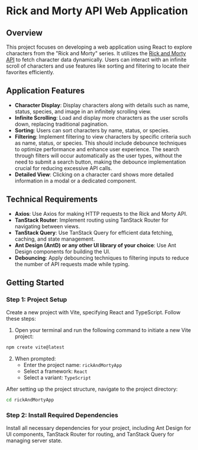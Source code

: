 # Rick and Morty API Web Application

## Overview

This project focuses on developing a web application using React to explore characters from the "Rick and Morty" series. It utilizes the [Rick and Morty API](https://rickandmortyapi.com/) to fetch character data dynamically. Users can interact with an infinite scroll of characters and use features like sorting and filtering to locate their favorites efficiently.

## Application Features

- **Character Display**: Display characters along with details such as name, status, species, and image in an infinitely scrolling view.
- **Infinite Scrolling**: Load and display more characters as the user scrolls down, replacing traditional pagination.
- **Sorting**: Users can sort characters by name, status, or species.
- **Filtering**: Implement filtering to view characters by specific criteria such as name, status, or species. This should include debounce techniques to optimize performance and enhance user experience. The search through filters will occur automatically as the user types, without the need to submit a search button, making the debounce implementation crucial for reducing excessive API calls.
- **Detailed View**: Clicking on a character card shows more detailed information in a modal or a dedicated component.

## Technical Requirements

- **Axios**: Use Axios for making HTTP requests to the Rick and Morty API.
- **TanStack Router**: Implement routing using TanStack Router for navigating between views.
- **TanStack Query**: Use TanStack Query for efficient data fetching, caching, and state management.
- **Ant Design (AntD) or any other UI library of your choice**: Use Ant Design components for building the UI.
- **Debouncing**: Apply debouncing techniques to filtering inputs to reduce the number of API requests made while typing.

## Getting Started

### Step 1: Project Setup

Create a new project with Vite, specifying React and TypeScript. Follow these steps:

1. Open your terminal and run the following command to initiate a new Vite project:

```bash
npm create vite@latest
```

2. When prompted:
   - Enter the project name: `rickAndMortyApp`
   - Select a framework: `React`
   - Select a variant: `TypeScript`

After setting up the project structure, navigate to the project directory:

```bash
cd rickAndMortyApp
```

### Step 2: Install Required Dependencies

Install all necessary dependencies for your project, including Ant Design for UI components, TanStack Router for routing, and TanStack Query for managing server state.
